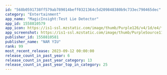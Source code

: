 ```yaml
---
id: "568b0591738ff579ab789014beff0321364c5d209848380b9c733ec790465dec"
category: "Entertainment"
app_name: "MagicInsight:Test Lie Detector"
app_id: 1558810579
app_icon: https://is1-ssl.mzstatic.com/image/thumb/Purple126/v4/1d/e4/f5/1de4f52b-9e8b-564e-9b66-50f78ac2277b/AppIcon-1x_U007emarketing-0-7-0-85-220.png/1024x1024bb.png
app_screenshot: https://is1-ssl.mzstatic.com/image/thumb/PurpleSource116/v4/90/77/86/9077869c-265b-44ab-8b5e-dacd50d9e69a/0a043ad5-8fee-4b42-b892-505af0b5df1e_iphone_6.5_01.jpg/1284x2778bb.png
publisher_id: 1558810581
publisher_name: "NAR YIU"
rank: 99
most_recent_release: 2023-09-12 00:00:00
release_count_in_past_year: 6
release_count_in_past_year_category: 13
release_count_in_past_year_top_in_category: 25
---
```

